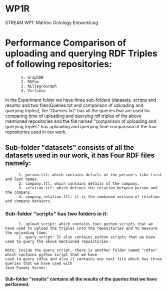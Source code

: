 # WP1R
STREAM WP1: MatVoc Ontology Entwicklung

# Performance Comparison of uploading and querying RDF Triples of following repositories: 
           1. GraphDB
           2. RDFox
           3. ALllegroGraph
           4. Virtuoso

In the Experiment folder we have three sub-folders (datasets, scripts and results) and two files(Queries.txt and comparison of uploading and querying triples), file "Queries.txt" has all the queries that are used for comparing time of uploading and querying rdf triples of the above mentioned repositories and the file named "comparison of uploading and querying triples" has uploading and querying time comparison of the four repositories used in our work.

## Sub-folder "datasets" consists of all the datasets used in our work, it has Four RDF files namely:
          1. person.ttl: which contains details of the person's like first and last names.
          2. company.ttl: which contains details of the company.
          3. relation.ttl: which defines the relation between person and the company.
          4. company_relation.ttl: it is the combined version of relation and company datasets.
          
### Sub-folder "scripts" has two folders in it:
          1. upload_script: which contains four python scripts that we have used to upload the triples into the repositories and to measure the uploading time.
          2. query_script: It also contains python scripts that we have used to query the above mentioned repositories. 
          
    Note: Inside the query_script, there is another folder named "rdfox" which contains python script that we have 
    used to query rdfox and also it contains one text file which has three queries that we have used with 
    Jena Fuseki Server. 
          
#### Sub-folder "results" contains all the results of the queries that we have performed.         
         
